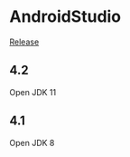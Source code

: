 # AndroidStudio

[Release](https://developer.android.com/studio/releases)

## 4.2

Open JDK 11

## 4.1

Open JDK 8